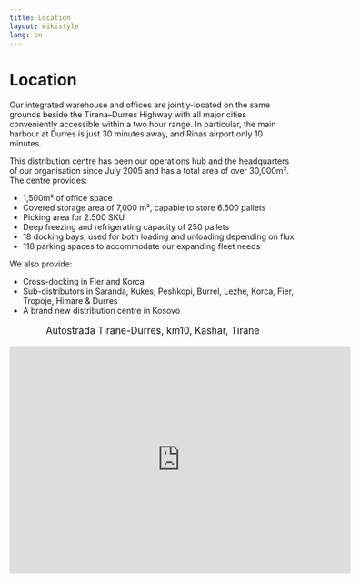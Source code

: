 ```yaml
---
title: Location
layout: wikistyle
lang: en
---
```


Location
========

Our integrated warehouse and offices are jointly-located on the same
grounds beside the Tirana–Durres Highway with all major cities
conveniently accessible within a two hour range. In particular, the main
harbour at Durres is just 30 minutes away, and Rinas airport only 10
minutes.

This distribution centre has been our operations hub and the headquarters of
our organisation since July 2005 and has a total area of over 30,000m&sup2;. 
The centre provides: 

* 1,500m&sup2; of office space
* Covered storage area of 7,000 m&sup2;, capable to store 6.500 pallets
* Picking area for 2.500 SKU
* Deep freezing and refrigerating capacity of 250 pallets
* 18 docking bays, used for both loading and unloading depending on flux 
* 118 parking spaces to accommodate our expanding fleet needs

We also provide:
* Cross-docking in Fier and Korca
* Sub-distributors in Saranda, Kukes, Peshkopi, Burrel, Lezhe, Korca, Fier, Tropoje, Himare &amp; Durres
* A brand new distribution centre in Kosovo


<p>
<div align="center">
<p align="center" style="font-size: larger;">Autostrada Tirane-Durres, km10, Kashar, Tirane</p>
<iframe src="http://maps.google.com/?ll=41.367743%2C19.703271&amp;spn=0.004509%2C0.011051&amp;ie=UTF8&amp;z=16&amp;t=h&amp;sll=41.367743%2C19.703271&amp;sspn=0.004509%2C0.011051&amp;q=41.367179%2C19.701533%20(M%26D)&amp;output=embed" width="600" height="400" frameborder="0" class="map_embed">Autostrada Tirane-Durres, km10, Kashar, Tirane</iframe>
</div>
</p>

